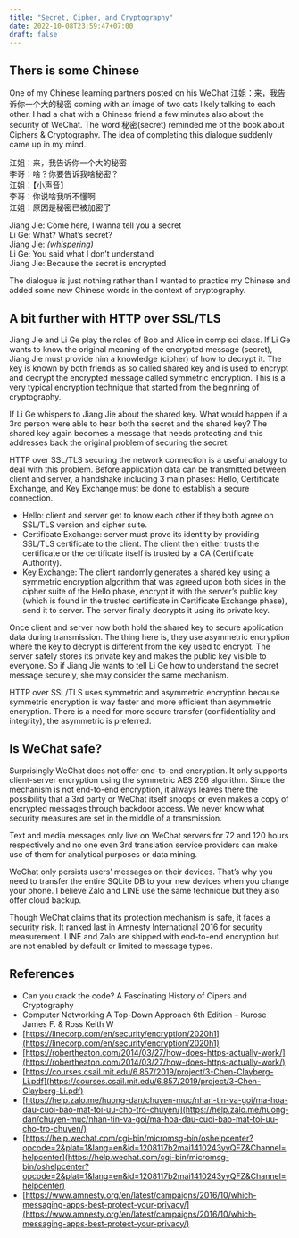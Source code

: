```yaml
---
title: "Secret, Cipher, and Cryptography"
date: 2022-10-08T23:59:47+07:00
draft: false
---
```


## Thers is some Chinese

One of my Chinese learning partners posted on his WeChat 江姐：来，我告诉你一个大的秘密 coming with an image of two cats likely talking to each other. I had a chat with a Chinese friend a few minutes also about the security of WeChat. The word 秘密(secret) reminded me of the book about Ciphers & Cryptography. The idea of completing this dialogue suddenly came up in my mind.

江姐：来，我告诉你一个大的秘密\
李哥：啥？你要告诉我啥秘密？\
江姐：【小声音】\
李哥：你说啥我听不懂啊\
江姐：原因是秘密已被加密了

Jiang Jie: Come here, I wanna tell you a secret\
Li Ge: What? What’s secret?\
Jiang Jie: *(whispering)*\
Li Ge: You said what I don’t understand\
Jiang Jie: Because the secret is encrypted

The dialogue is just nothing rather than I wanted to practice my Chinese and added some new Chinese words in the context of cryptography.

## A bit further with HTTP over SSL/TLS

Jiang Jie and Li Ge play the roles of Bob and Alice in comp sci class. If Li Ge wants to know the original meaning of the encrypted message (secret), Jiang Jie must provide him a knowledge (cipher) of how to decrypt it. The key is known by both friends as so called shared key and is used to encrypt and decrypt the encrypted message called symmetric encryption. This is a very typical encryption technique that started from the beginning of cryptography.

If Li Ge whispers to Jiang Jie about the shared key. What would happen if a 3rd person were able to hear both the secret and the shared key? The shared key again becomes a message that needs protecting and this addresses back the original problem of securing the secret.

HTTP over SSL/TLS securing the network connection is a useful analogy to deal with this problem. Before application data can be transmitted between client and server, a handshake including 3 main phases: Hello, Certificate Exchange, and Key Exchange must be done to establish a secure connection.

- Hello: client and server get to know each other if they both agree on SSL/TLS version and cipher suite.
- Certificate Exchange: server must prove its identity by providing SSL/TLS certificate to the client. The client then either trusts the certificate or the certificate itself is trusted by a CA (Certificate Authority).
- Key Exchange: The client randomly generates a shared key using a symmetric encryption algorithm that was agreed upon both sides in the cipher suite of the Hello phase, encrypt it with the server’s public key (which is found in the trusted certificate in Certificate Exchange phase), send it to server. The server finally decrypts it using its private key.

Once client and server now both hold the shared key to secure application data during transmission. The thing here is, they use asymmetric encryption where the key to decrypt is different from the key used to encrypt. The server safely stores its private key and makes the public key visible to everyone. So if Jiang Jie wants to tell Li Ge how to understand the secret message securely, she may consider the same mechanism.

HTTP over SSL/TLS uses symmetric and asymmetric encryption because symmetric encryption is way faster and more efficient than asymmetric encryption. There is a need for more secure transfer (confidentiality and integrity), the asymmetric is preferred.

## Is WeChat safe?

Surprisingly WeChat does not offer end-to-end encryption. It only supports client-server encryption using the symmetric AES 256 algorithm. Since the mechanism is not end-to-end encryption, it always leaves there the possibility that a 3rd party or WeChat itself snoops or even makes a copy of encrypted messages through backdoor access. We never know what security measures are set in the middle of a transmission.

Text and media messages only live on WeChat servers for 72 and 120 hours respectively and no one even 3rd translation service providers can make use of them for analytical purposes or data mining.

WeChat only persists users’ messages on their devices. That’s why you need to transfer the entire SQLite DB to your new devices when you change your phone. I believe Zalo and LINE use the same technique but they also offer cloud backup.

Though WeChat claims that its protection mechanism is safe, it faces a security risk. It ranked last in Amnesty International 2016 for security measurement. LINE and Zalo are shipped with end-to-end encryption but are not enabled by default or limited to message types.

## References

- Can you crack the code? A Fascinating History of Cipers and Cryptography
- Computer Networking A Top-Down Approach 6th Edition – Kurose James F. & Ross Keith W
- [https://linecorp.com/en/security/encryption/2020h1](https://linecorp.com/en/security/encryption/2020h1)
- [https://robertheaton.com/2014/03/27/how-does-https-actually-work/](https://robertheaton.com/2014/03/27/how-does-https-actually-work/)
- [https://courses.csail.mit.edu/6.857/2019/project/3-Chen-Clayberg-Li.pdf](https://courses.csail.mit.edu/6.857/2019/project/3-Chen-Clayberg-Li.pdf)
- [https://help.zalo.me/huong-dan/chuyen-muc/nhan-tin-va-goi/ma-hoa-dau-cuoi-bao-mat-toi-uu-cho-tro-chuyen/](https://help.zalo.me/huong-dan/chuyen-muc/nhan-tin-va-goi/ma-hoa-dau-cuoi-bao-mat-toi-uu-cho-tro-chuyen/)
- [https://help.wechat.com/cgi-bin/micromsg-bin/oshelpcenter?opcode=2&plat=1&lang=en&id=1208117b2mai1410243yyQFZ&Channel=helpcenter](https://help.wechat.com/cgi-bin/micromsg-bin/oshelpcenter?opcode=2&plat=1&lang=en&id=1208117b2mai1410243yyQFZ&Channel=helpcenter)
- [https://www.amnesty.org/en/latest/campaigns/2016/10/which-messaging-apps-best-protect-your-privacy/](https://www.amnesty.org/en/latest/campaigns/2016/10/which-messaging-apps-best-protect-your-privacy/)